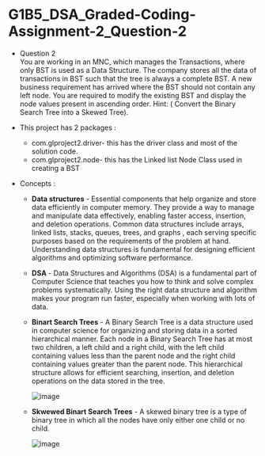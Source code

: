 # G1B5_DSA_Graded-Coding-Assignment-2_Question-2
* Question 2                                                                                                          
  You are working in an MNC, which manages the Transactions, where only BST is used as a Data Structure. The company stores all the data of transactions in BST such that   the tree is always a complete BST. 
  A new business requirement has arrived where the BST should not contain any left node.
  You are required to modify the existing BST and display the node values present in ascending order.
  Hint: ( Convert the Binary Search Tree into a Skewed Tree).

* This project has 2 packages :
  * com.glproject2.driver- this has the driver class and most of the solution code.
  * com.glproject2.node- this has the Linked list Node Class used in creating a BST

* Concepts :
   * <b>Data structures</b> - Essential components that help organize and store data efficiently in computer memory. They provide a way to manage and manipulate data effectively, enabling faster access, insertion, and deletion operations. Common data structures include arrays, linked lists, stacks, queues, trees, and graphs , each serving specific purposes based on the requirements of the problem at hand. Understanding data structures is fundamental for designing efficient algorithms and optimizing software performance.
     
   * <b>DSA</b> - Data Structures and Algorithms (DSA) is a fundamental part of Computer Science that teaches you how to think and solve complex problems systematically. Using the right data structure and algorithm makes your program run faster, especially when working with lots of data.
     
   * <b>Binart Search Trees</b> - A Binary Search Tree is a data structure used in computer science for organizing and storing data in a sorted hierarchical manner. Each node in a Binary Search Tree has at most two children, a left child and a right child, with the left child containing values less than the parent node and the right child containing values greater than the parent node. This hierarchical structure allows for efficient searching, insertion, and deletion operations on the data stored in the tree.
     
     ![image](https://github.com/Anirudh-lone-wolf/G1B5_DSA_Graded-Coding-Assignment-2_Question-2/assets/66291656/a0a6a56e-76c6-496e-9516-0228a168cd17)
     
   * <b>Skwewed Binart Search Trees</b> - A skewed binary tree is a type of binary tree in which all the nodes have only either one child or no child.
     
     ![image](https://github.com/Anirudh-lone-wolf/G1B5_DSA_Graded-Coding-Assignment-2_Question-2/assets/66291656/844d3dce-76a0-42e3-82b6-894a4da9c9f3)


